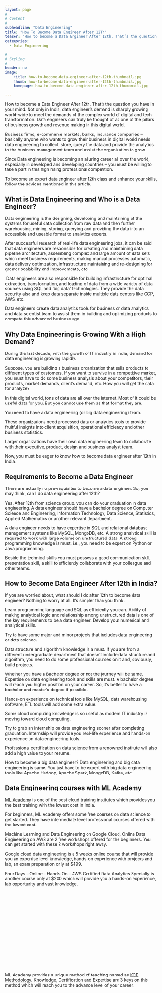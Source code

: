 ```yaml
---
layout: page
#
# Content
#
subheadline: "Data Engineering"
title: "How To Become Data Engineer After 12Th"
teaser: "How to become a Data Engineer After 12th. That’s the question you have in your mind. Not only in India, data engineer’s demand is sharply growing world-wide to meet the demands of the complex world of digital and tech transformation. Data engineers"
categories:
  - Data Engineering

#
# Styling
#
header: no
image:
    title: how-to-become-data-engineer-after-12th-thumbnail.jpg
    thumb: how-to-become-data-engineer-after-12th-thumbnail.jpg
    homepage: how-to-become-data-engineer-after-12th-thumbnail.jpg

---
```


How to become a Data Engineer After 12th. That’s the question you have in your mind. Not only in India, data engineer’s demand is sharply growing world-wide to meet the demands of the complex world of digital and tech transformation. Data engineers can truly be thought of as one of the pillars of business growth and revenue making in this digital world.


Business firms, e-commerce markets, banks, insurance companies – basically anyone who wants to grow their business in digital world needs data engineering to collect, store, query the data and provide the analytics to the business management team and assist the organization to grow.


Since Data engineering is becoming an alluring career all over the world, especially in developed and developing countries – you must be willing to take a part in this high rising professional competition.


To become an expert data engineer after 12th class and enhance your skills, follow the advices mentioned in this article.


**What is Data Engineering and Who is a Data Engineer?**
--------------------------------------------------------


Data engineering is the designing, developing and maintaining of the systems for useful data collection from raw data and then further warehousing, mining, storing, querying and providing the data into an accessible and useable format to analytics experts.


After successful research of real-life data engineering jobs, it can be said that data engineers are responsible for creating and maintaining data pipeline architecture, assembling complex and large amount of data sets which meet business requirements, making manual processes automatic, data delivery optimization, infrastructure maintaining and re-designing for greater scalability and improvements, etc.


 Data engineers are also responsible for building infrastructure for optimal extraction, transformation, and loading of data from a wide variety of data sources using SQL and ‘big data’ technologies. They provide the data security also and keep data separate inside multiple data centers like GCP, AWS, etc.


Data engineers create data analytics tools for business or data analytics and data scientist team to assist them in building and optimizing products to compete this advanced business age.


**Why Data Engineering is Growing With a High Demand?**
-------------------------------------------------------


During the last decade, with the growth of IT industry in India, demand for data engineering is growing rapidly.


Suppose, you are building a business organization that sells products to different types of customers. If you want to survive in a competitive market, you must have to do some business analysis about your competitors, their products, market demands, client’s demand, etc. How you will get the data for analyze?


In this digital world, tons of data are all over the internet. Most of it could be useful data for you. But you cannot use them as that format they are.


You need to have a data engineering (or big data engineering) team.


These organizations need processed data or analytics tools to provide fruitful insights into client acquisition, operational efficiency and other business statistics.


Larger organizations have their own data engineering team to collaborate with their executive, product, design and business analyst team.


Now, you must be eager to know how to become data engineer after 12th in India.


**Requirements to Become a Data Engineer**
------------------------------------------


There are actually no pre-requisites to become a data engineer. So, you may think, can I do data engineering after 12th?


Yes. After 12th from science group, you can do your graduation in data engineering. A data engineer should have a bachelor degree on Computer Science and Engineering, Information Technology, Data Science, Statistics, Applied Mathematics or another relevant department.


A data engineer needs to have expertise in SQL and relational database management systems like MySQL, MongoDB, etc. A strong analytical skill is required to work with large volume on unstructured data. A strong programming knowledge is must, i.e., you need to be expert on Python or Java programming.


Beside the technical skills you must possess a good communication skill, presentation skill, a skill to efficiently collaborate with your colleague and other teams.


**How to Become Data Engineer After 12th in India?**
----------------------------------------------------


If you are worried about, what should I do after 12th to become data engineer? Nothing to worry at all. It’s simpler than you think.


Learn programming language and SQL as efficiently you can. Ability of making analytical logic and relationship among unstructured data is one of the key requirements to be a data engineer. Develop your numerical and analytical skills.


Try to have some major and minor projects that includes data engineering or data science.


Data structure and algorithm knowledge is a must. If you are from a different undergraduate department that doesn’t include data structure and algorithm, you need to do some professional courses on it and, obviously, build projects.


Whether you have a Bachelor degree or not the journey will be same. Expertise on data engineering tools and skills are must. A bachelor degree will reach you higher position on your career. So, it’s better to have a bachelor and master’s degree if possible.


Hands-on experience on technical tools like MySQL, data warehousing software, ETL tools will add some extra value.


Some cloud computing knowledge is so useful as modern IT industry is moving toward cloud computing.


Try to grab an internship on data engineering sooner after completing graduation. Internship will provide you real-life experience and hands-on experience on data engineering tools.


Professional certification on data science from a renowned institute will also add a high value to your resume.


How to become a big data engineer? Data engineering and big data engineering is same. You just have to be expert with big data engineering tools like Apache Hadoop, Apache Spark, MongoDB, Kafka, etc.


**Data Engineering courses with ML Academy**
--------------------------------------------


[ML Academy](https://mlacademy.io/course) is one of the best cloud training institutes which provides you the best training with the lowest cost in India.


For beginners, ML Academy offers some free courses on data science to get started. They have intermediate level professional courses offered with the lowest cost.


Machine Learning and Data Engineering on Google Cloud, Online Data Engineering on AWS are 2 free workshops offered for the beginners. You can get started with these 2 workshops right away.


Google cloud data engineering is a 5 weeks online course that will provide you an expertise level knowledge, hands-on experience with projects and lab, an exam preparation only at $499.


Four Days – Online – Hands-On – AWS Certified Data Analytics Specialty is another course only at $200 which will provide you a hands-on experience, lab opportunity and vast knowledge.


![KCE Framework](data:image/svg+xml,%3Csvg%20xmlns='http://www.w3.org/2000/svg'%20viewBox='0%200%201024%20547'%3E%3C/svg%3E)
ML Academy provides a unique method of teaching named as [KCE Methodology](https://mlacademy.io/kce-process). Knowledge, Certification and Expertise are 3 keys on this method which will reach you to the advance level of your career.


